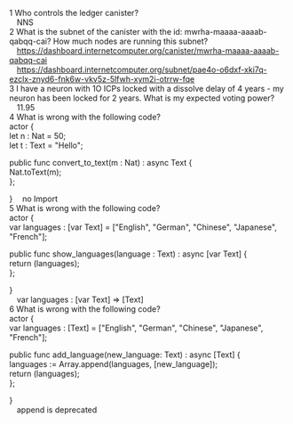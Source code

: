 1 Who controls the ledger canister?  
  &ensp;&thinsp; NNS  
2 What is the subnet of the canister with the id: mwrha-maaaa-aaaab-qabqq-cai? How much nodes are running this subnet?  
  &ensp;&thinsp; https://dashboard.internetcomputer.org/canister/mwrha-maaaa-aaaab-qabqq-cai  
  &ensp;&thinsp; https://dashboard.internetcomputer.org/subnet/pae4o-o6dxf-xki7q-ezclx-znyd6-fnk6w-vkv5z-5lfwh-xym2i-otrrw-fqe  
3 I have a neuron with 1O ICPs locked with a dissolve delay of 4 years - my neuron has been locked for 2 years. What is my expected voting power?  
  &ensp;&thinsp; 11.95  
4 What is wrong with the following code?  
actor {  
  let n : Nat = 50;  
  let t : Text = "Hello";  

  public func convert_to_text(m : Nat) : async Text {  
    Nat.toText(m);  
  };  
   
} 
&ensp;&thinsp; no Import  
5 What is wrong with the following code?   
actor {  
  var languages : [var Text] = ["English", "German", "Chinese", "Japanese", "French"];  
  
  public func show_languages(language : Text) : async [var Text] {  
    return (languages);  
  };  
 
}  
&ensp;&thinsp; var languages : [var Text]  => [Text]  
6 What is wrong with the following code?  
actor {  
  var languages : [Text] = ["English", "German", "Chinese", "Japanese", "French"];  

  public func add_language(new_language: Text) : async [Text] {  
    languages := Array.append<Text>(languages, [new_language]);  
    return (languages);  
  };  
   
}  
&ensp;&thinsp; append is deprecated  
